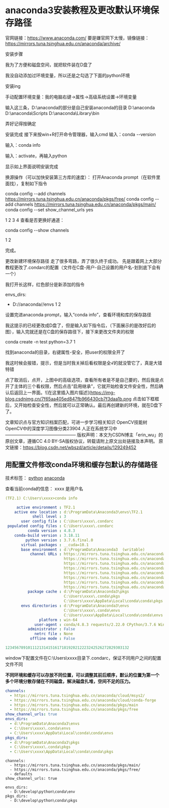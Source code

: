 # anaconda3安装教程及更改默认环境保存路径


官网链接：https://www.anaconda.com/
要是嫌官网下太慢，镜像链接：https://mirrors.tuna.tsinghua.edu.cn/anaconda/archive/

安装步骤




我为了方便和磁盘空间，就把软件装在D盘了

我没自动添加过环境变量，所以还是之勾选了下面的python环境


安装ing




手动配置环境变量：我的电脑右键->属性->高级系统设置->环境变量

输入这三条，D:\anaconda的部分是自己安装anaconda的目录
D:\anaconda
D:\anaconda\Scripts
D:\anaconda\Library\bin

弄好记得按确定

安装完成
接下来按win+R打开命令管理器，输入cmd
输入：conda --version


输入：conda info

输入：activate，再输入python

显示如上界面说明安装完成

换源操作（可以加快安装第三方库的速度）：
打开Anaconda prompt（在软件里面找），复制如下指令

conda config --add channels https://mirrors.tuna.tsinghua.edu.cn/anaconda/pkgs/free/
conda config --add channels https://mirrors.tuna.tsinghua.edu.cn/anaconda/pkgs/main/
conda config --set show_channel_urls yes

1
2
3
4
查看是否更换好通道：

conda config --show channels

1
2

完成。

更改新建环境保存路径
走了很多弯路，弄了很久终于成功。
先是跟着网上大部分教程更改了.condarc的配置（文件在C盘-用户-自己设置的用户名-划到底下会有一个）

我打开长这样，红色部分是新添加的指令

envs_dirs:
  - D://anaconda//envs
1
2

设置完进anaconda prompt，输入“conda info”，查看环境和库的保存路径

我这提示的已经更改成D盘了，但是输入如下指令后，（下面展示的是改好后的图），输入完就还是在C盘的保存路径下，接下来更改文件夹的权限

conda create -n test python=3.7
1

找到anaconda的目录，右键属性-安全，把user的权限全开了

我这时候会报错，提示，但是当时我关掉后看权限是全√的就没管它了，真是大错特错

点了取消后，点开，上图中的高级选项，查看所有者是不是自己要的，然后我是点开了主体的三个看权限，然后点击“启用继承”，它就开始检查文件安全性，然后确认后返回上一界面。![在这里插入图片描述](https://img-blog.csdnimg.cn/7f65aa405ed847fb966430cb7f3daa1b.png
点击如下框框后，又开始检查安全性，然后就可以正常确认。最后再创建新的环境，就在D盘下了。

文章知识点与官方知识档案匹配，可进一步学习相关知识
OpenCV技能树OpenCV中的深度学习图像分类23904 人正在系统学习中
————————————————
版权声明：本文为CSDN博主「erin_wu」的原创文章，遵循CC 4.0 BY-SA版权协议，转载请附上原文出处链接及本声明。
原文链接：https://blog.csdn.net/wbszd/article/details/129249452





## 用配置文件修改conda环境和缓存包默认的存储路径

技术标签： [python](https://codeleading.com/tag/python/) [anaconda](https://codeleading.com/tag/anaconda/)

查看当前conda的信息：
xxxx 是用户名

```yaml
(TF2.1) C:\Users\xxxx>conda info

     active environment : TF2.1
    active env location : d:\ProgramData\Anaconda3\envs\TF2.1
            shell level : 3
       user config file : C:\Users\xxxx\.condarc
 populated config files : C:\Users\xxxx\.condarc
          conda version : 4.8.3
    conda-build version : 3.18.11
         python version : 3.7.6.final.0
       virtual packages : __cuda=10.1
       base environment : d:\ProgramData\Anaconda3  (writable)
           channel URLs : https://mirrors.tuna.tsinghua.edu.cn/anaconda/cloud/msys2/win-64
                          https://mirrors.tuna.tsinghua.edu.cn/anaconda/cloud/msys2/noarch
                          https://mirrors.tuna.tsinghua.edu.cn/anaconda/cloud/conda-forge/win-64
                          https://mirrors.tuna.tsinghua.edu.cn/anaconda/cloud/conda-forge/noarch
                          https://mirrors.tuna.tsinghua.edu.cn/anaconda/pkgs/main/win-64
                          https://mirrors.tuna.tsinghua.edu.cn/anaconda/pkgs/main/noarch
                          https://mirrors.tuna.tsinghua.edu.cn/anaconda/pkgs/free/win-64
                          https://mirrors.tuna.tsinghua.edu.cn/anaconda/pkgs/free/noarch
          package cache : d:\ProgramData\Anaconda3\pkgs
                          C:\Users\xxxx\.conda\pkgs
                          C:\Users\xxxx\AppData\Local\conda\conda\pkgs
       envs directories : d:\ProgramData\Anaconda3\envs
                          C:\Users\xxxx\.conda\envs
                          C:\Users\xxxx\AppData\Local\conda\conda\envs
               platform : win-64
             user-agent : conda/4.8.3 requests/2.22.0 CPython/3.7.6 Windows/10 Windows/10.0.18362
          administrator : False
             netrc file : None
           offline mode : False

1234567891011121314151617181920212223242526272829303132
```

window下配置文件在C:\Users\xxxx目录下.condarc，保证不同用户之间的配置文件不同

**不同环境和缓存可以存放不同位置，可以调整其前后顺序，默认的位置为第一个
多个环境分散存储在不同磁盘，解决磁盘扎堆，空间不足的压力。**

```yaml
channels:
  - https://mirrors.tuna.tsinghua.edu.cn/anaconda/cloud/msys2/
  - https://mirrors.tuna.tsinghua.edu.cn/anaconda/cloud/conda-forge
  - https://mirrors.tuna.tsinghua.edu.cn/anaconda/pkgs/main
  - https://mirrors.tuna.tsinghua.edu.cn/anaconda/pkgs/free
show_channel_urls: true
envs_dirs:
  - d:\ProgramData\Anaconda3\envs
  - C:\Users\xxxx\.conda\envs
  - C:\Users\xxxx\AppData\Local\conda\conda\envs                   
pkgs_dirs:
  - d:\ProgramData\Anaconda3\pkgs
  - C:\Users\xxxx\.conda\pkgs
  - C:\Users\xxxx\AppData\Local\conda\conda\pkgs
```





```
channels:
  - https://mirrors.tuna.tsinghua.edu.cn/anaconda/pkgs/main/
  - https://mirrors.tuna.tsinghua.edu.cn/anaconda/pkgs/free/
  - defaults
show_channel_urls: true

envs_dirs:
  - D:\develop\python\conda\env
pkgs_dirs:
  - D:\develop\python\conda\pkgs
```



